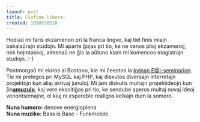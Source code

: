 ```yaml
---
layout: post
title: Finfine libera!
created: 1050530520
---
```

Hodiaŭ mi faris ekzamenon pri la franca lingvo, kaj tiel finis miajn bakalaŭrajn studojn.  Mi aparte ĝojas pri tio, ke ne venos pliaj ekzamenoj, nek hejmtaskoj, almenaŭ ne ĝis la aŭtuno kiam mi komencos magistrajn studojn.  :-)

Postmorgaŭ mi ekiros al Bostono, kie mi ĉeestos la [kvinan E@I-seminarion](http://www.ikso.net/mit/).  Tie mi prelegos pri MySQL kaj PHP, kaj diskutos diversajn interretajn projektojn kun aliaj aktivaj junuloj.  Mi jam diskutis multajn projektideojn kun <a href="https://www.livejournal.com/userinfo.bml?user=amuzulo"><img src="https://stat.livejournal.com/img/userinfo.gif" alt="[info]" width="17" height="17" style="vertical-align: bottom; border: 0;" /></a><a href="https://amuzulo.livejournal.com/"><b>amuzulo</b></a>, kaj vere ekscitiĝas pri tio, ke sendube aperos multaj novaj ideoj venontsemajne, el kiuj ni espereble realigos kelkajn dum la somero.

**Nuna humoro:** denove energioplena  
**Nuna muziko:** Bass is Base - Funkmobile
